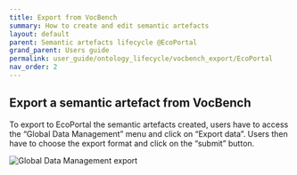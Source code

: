 ```yaml
---
title: Export from VocBench
summary: How to create and edit semantic artefacts
layout: default
parent: Semantic artefacts lifecycle @EcoPortal
grand_parent: Users guide
permalink: user_guide/ontology_lifecycle/vocbench_export/EcoPortal
nav_order: 2
---
```


## Export a semantic artefact from VocBench
To export to EcoPortal the semantic artefacts created, users have to access the “Global Data Management” menu and click on “Export data”. Users then have to choose the export format and click on the “submit” button.

![Global Data Management export]({{site.figures_link}}/{{include.portal}}/vocbench_gdm_export.png)
